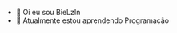 - 👋 Oi eu sou BieLzIn
- 🌱 Atualmente estou aprendendo Programação

<!---
BielzinNXD/BielzinNXD is a ✨ special ✨ repository because its `README.md` (this file) appears on your GitHub profile.
You can click the Preview link to take a look at your changes.
--->
